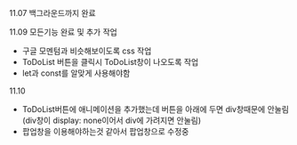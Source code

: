 11.07 백그라운드까지 완료

11.09 모든기능 완료 및 추가 작업
 - 구글 모멘텀과 비슷해보이도록 css 작업
 - ToDoList 버튼을 클릭시 ToDoList창이 나오도록 작업
 - let과 const를 알맞게 사용해야함

11.10 
 - ToDoList버튼에 애니메이션을 추가했는데 버튼을 아래에 두면 div창때문에 안눌림(div창이 display: none이어서 div에 가려지면 안눌림)
 - 팝업창을 이용해야하는것 같아서 팝업창으로 수정중